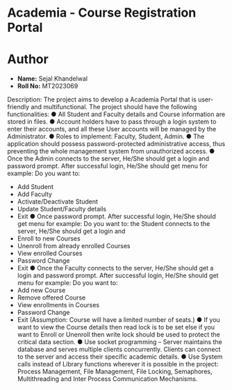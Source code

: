 # Academia - Course Registration Portal

# Author
- **Name:** Sejal Khandelwal
- **Roll No:** MT2023069

Description: The project aims to develop a Academia Portal that is user-friendly and multifunctional.
The project should have the following functionalities:
● All Student and Faculty details and Course information are stored in files.
● Account holders have to pass through a login system to enter their accounts, and all these User accounts will be managed by the Administrator.
● Roles to implement: Faculty, Student, Admin.
● The application should possess password-protected administrative access, thus preventing the whole management system from unauthorized access.
● Once the Admin connects to the server, He/She should get a login and password prompt.
After successful login, He/She should get menu for example:
Do you want to:
- Add Student
- Add Faculty
- Activate/Deactivate Student
- Update Student/Faculty details
- Exit
 ● Once
password prompt.
After successful login, He/She should get menu for example: Do you want to:
the Student connects to the server, He/She should get a login and
- Enroll to new Courses
- Unenroll from already enrolled Courses
- View enrolled Courses
- Password Change
- Exit
● Once the Faculty connects to the server, He/She should get a login and password prompt.
After successful login, He/She should get menu for example:
Do you want to:
- Add new Course
- Remove offered Course
- View enrollments in Courses
- Password Change
- Exit
(Assumption: Course will have a limited number of seats.)
● If you want to view the Course details then read lock is to be set else if you want to Enroll or Unenroll then write lock should be used to protect the critical data section.
● Use socket programming – Server maintains the database and serves multiple clients concurrently. Clients can connect to the server and access their specific academic details.
● Use System calls instead of Library functions wherever it is possible in the project: Process Management, File Management, File Locking, Semaphores, Multithreading and Inter Process Communication Mechanisms.